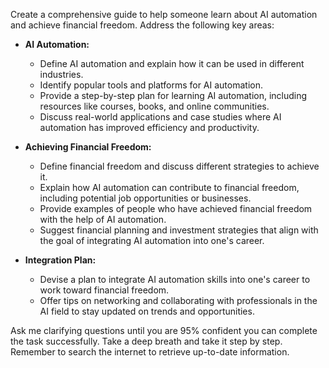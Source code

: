 Create a comprehensive guide to help someone learn about AI automation and achieve financial freedom. Address the following key areas:

- **AI Automation:**
  - Define AI automation and explain how it can be used in different industries.
  - Identify popular tools and platforms for AI automation.
  - Provide a step-by-step plan for learning AI automation, including resources like courses, books, and online communities.
  - Discuss real-world applications and case studies where AI automation has improved efficiency and productivity.

- **Achieving Financial Freedom:**
  - Define financial freedom and discuss different strategies to achieve it.
  - Explain how AI automation can contribute to financial freedom, including potential job opportunities or businesses.
  - Provide examples of people who have achieved financial freedom with the help of AI automation.
  - Suggest financial planning and investment strategies that align with the goal of integrating AI automation into one's career.

- **Integration Plan:**
  - Devise a plan to integrate AI automation skills into one's career to work toward financial freedom.
  - Offer tips on networking and collaborating with professionals in the AI field to stay updated on trends and opportunities.

Ask me clarifying questions until you are 95% confident you can complete the task successfully. Take a deep breath and take it step by step. Remember to search the internet to retrieve up-to-date information.
